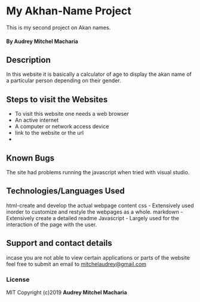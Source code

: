 # My Akhan-Name Project
This is my second project on Akan names.
#### By **Audrey Mitchel Macharia**
## Description
In this website it is basically a calculator of age to display the akan name of a particular person depending on their gender.
## Steps to visit the Websites
* To visit this website one needs a web browser
* An active internet
* A computer or network access device
* link to the website or the url
*
## Known Bugs
The site had problems running the javascript when tried with visual studio.
## Technologies/Languages Used
html-create and develop the actual webpage content
css - Extensively used inorder to customize and restyle the webpages as a whole.
markdown - Extensively create a detailed readme
Javascript - Largely used for the interaction of the page with the user.
## Support and contact details
incase you are not able to view certain applications or parts of the website feel free to submit an email to mitchelaudrey@gmail.com
### License
MIT
Copyright (c)2019 **Audrey Mitchel Macharia**

